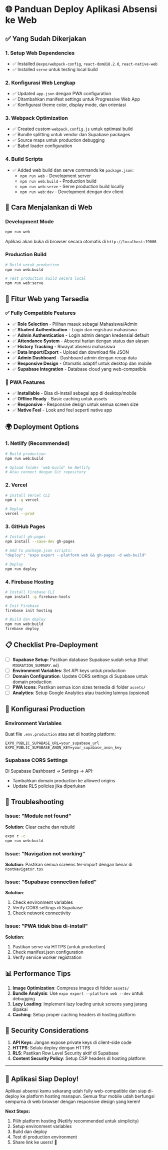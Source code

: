 # 🌐 Panduan Deploy Aplikasi Absensi ke Web

## ✅ Yang Sudah Dikerjakan

### 1. **Setup Web Dependencies**
- ✅ Installed `@expo/webpack-config`, `react-dom@18.2.0`, `react-native-web`
- ✅ Installed `serve` untuk testing local build

### 2. **Konfigurasi Web Lengkap**
- ✅ Updated `app.json` dengan PWA configuration
- ✅ Ditambahkan manifest settings untuk Progressive Web App
- ✅ Konfigurasi theme color, display mode, dan orientasi

### 3. **Webpack Optimization**
- ✅ Created custom `webpack.config.js` untuk optimasi build
- ✅ Bundle splitting untuk vendor dan Supabase packages
- ✅ Source maps untuk production debugging
- ✅ Babel loader configuration

### 4. **Build Scripts**
- ✅ Added web build dan serve commands ke `package.json`:
  - `npm run web` - Development server
  - `npm run web:build` - Production build
  - `npm run web:serve` - Serve production build locally
  - `npm run web:dev` - Development dengan dev client

## 🚀 Cara Menjalankan di Web

### Development Mode
```bash
npm run web
```
Aplikasi akan buka di browser secara otomatis di `http://localhost:19006`

### Production Build
```bash
# Build untuk production
npm run web:build

# Test production build secara local
npm run web:serve
```

## 📱 Fitur Web yang Tersedia

### ✅ **Fully Compatible Features**
- ✅ **Role Selection** - Pilihan masuk sebagai Mahasiswa/Admin
- ✅ **Student Authentication** - Login dan registrasi mahasiswa
- ✅ **Admin Authentication** - Login admin dengan kredensial default
- ✅ **Attendance System** - Absensi harian dengan status dan alasan
- ✅ **History Tracking** - Riwayat absensi mahasiswa
- ✅ **Data Import/Export** - Upload dan download file JSON
- ✅ **Admin Dashboard** - Dashboard admin dengan recap data
- ✅ **Responsive Design** - Otomatis adaptif untuk desktop dan mobile
- ✅ **Supabase Integration** - Database cloud yang web-compatible

### 🎨 **PWA Features**
- ✅ **Installable** - Bisa di-install sebagai app di desktop/mobile
- ✅ **Offline Ready** - Basic caching untuk assets
- ✅ **Responsive** - Responsive design untuk semua screen size
- ✅ **Native Feel** - Look and feel seperti native app

## 🌍 Deployment Options

### 1. **Netlify (Recommended)**
```bash
# Build production
npm run web:build

# Upload folder 'web-build' ke Netlify
# Atau connect dengan Git repository
```

### 2. **Vercel**
```bash
# Install Vercel CLI
npm i -g vercel

# Deploy
vercel --prod
```

### 3. **GitHub Pages**
```bash
# Install gh-pages
npm install --save-dev gh-pages

# Add to package.json scripts:
"deploy": "expo export --platform web && gh-pages -d web-build"

# Deploy
npm run deploy
```

### 4. **Firebase Hosting**
```bash
# Install Firebase CLI
npm install -g firebase-tools

# Init Firebase
firebase init hosting

# Build dan deploy
npm run web:build
firebase deploy
```

## 📋 Checklist Pre-Deployment

- [ ] **Supabase Setup**: Pastikan database Supabase sudah setup (lihat `MIGRATION_SUMMARY.md`)
- [ ] **Environment Variables**: Set API keys untuk production
- [ ] **Domain Configuration**: Update CORS settings di Supabase untuk domain production
- [ ] **PWA Icons**: Pastikan semua icon sizes tersedia di folder `assets/`
- [ ] **Analytics**: Setup Google Analytics atau tracking lainnya (opsional)

## 🔧 Konfigurasi Production

### Environment Variables
Buat file `.env.production` atau set di hosting platform:
```
EXPO_PUBLIC_SUPABASE_URL=your_supabase_url
EXPO_PUBLIC_SUPABASE_ANON_KEY=your_supabase_anon_key
```

### Supabase CORS Settings
Di Supabase Dashboard → Settings → API:
- Tambahkan domain production ke allowed origins
- Update RLS policies jika diperlukan

## 🐛 Troubleshooting

### Issue: "Module not found"
**Solution**: Clear cache dan rebuild
```bash
expo r -c
npm run web:build
```

### Issue: "Navigation not working"
**Solution**: Pastikan semua screens ter-import dengan benar di `RootNavigator.tsx`

### Issue: "Supabase connection failed"
**Solution**: 
1. Check environment variables
2. Verify CORS settings di Supabase
3. Check network connectivity

### Issue: "PWA tidak bisa di-install"
**Solution**: 
1. Pastikan serve via HTTPS (untuk production)
2. Check manifest.json configuration
3. Verify service worker registration

## 📊 Performance Tips

1. **Image Optimization**: Compress images di folder `assets/`
2. **Bundle Analysis**: Use `expo export --platform web --dev` untuk debugging
3. **Lazy Loading**: Implement lazy loading untuk screens yang jarang dipakai
4. **Caching**: Setup proper caching headers di hosting platform

## 🔐 Security Considerations

1. **API Keys**: Jangan expose private keys di client-side code
2. **HTTPS**: Selalu deploy dengan HTTPS
3. **RLS**: Pastikan Row Level Security aktif di Supabase
4. **Content Security Policy**: Setup CSP headers di hosting platform

---

## 🎉 Aplikasi Siap Deploy!

Aplikasi absensi kamu sekarang udah fully web-compatible dan siap di-deploy ke platform hosting manapun. Semua fitur mobile udah berfungsi sempurna di web browser dengan responsive design yang keren!

**Next Steps:**
1. Pilih platform hosting (Netlify recommended untuk simplicity)
2. Setup environment variables
3. Build dan deploy
4. Test di production environment
5. Share link ke users! 🚀
